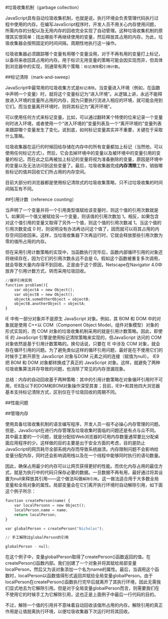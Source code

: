 #垃圾收集机制（garbage collection）

JavaScript具有自动垃圾收集机制，也就是说，执行环境会负责管理代码执行过程中使用的内存。在编写JavaScript程序时，开发人员不用关心内存使用问题，所需内存的分配以及无用内存的回收完全实现了自动管理。这种垃圾收集机制的原理其实很简单：找出哪些不再继续使用的变量，然后释放其占用的内存。为此，垃圾收集器会按照固定的时间间隔，周期性地执行这一操作。

垃圾收集器必须跟踪哪个变量有用哪个变量没用，对于不再有用的变量打上标记，以备将来收回其占用的内存。用于标识无用变量的策略可能会因实现而异，但具体到浏览器中的实现，则通常有两个策略：`标记清除`和`引用计数`。


##标记清除（mark-and-sweep）

JavaScript中最常用的垃圾收集方式是`标记清除`。当变量进入环境（例如，在函数中声明一个变量）时，就将这个变量标记为“进入环境”。从逻辑上讲，永远不能释放进入环境的变量所占用的内存，因为只要执行流进入相应的环境，就可能会用到它们。而当变量离开环境时，则将其标记为“离开环境”。

可以使用任何方式来标记变量。比如，可以通过翻转某个特使的位来记录一个变量何时进入环境，或者使用一个“进入环境的”变量列表及一个“离开环境的”变量列表来跟踪哪个变量发生了变化。说到底，如何标记变量其实并不重要，关键在于采取什么策略。

垃圾收集器在运行的时候回给存储在内存中的所有变量都加上标记（当然他，可以使用任何标记方式）。然后，它会去掉环境中的变量以及被环境中的变量引用的变量的标记。而在此之后再被加上标记的变量将视为准备删除的变量，原因是环境中的变量以及无法访问到这些变量了。最后，垃圾收集器完成**内存清除**工作，销毁哪些标记的值并回收它们所占用的内存空间。

目前大部分的浏览器都是使用标记清除式的垃圾收集策略，只不过垃圾收集的时间间隔互有不同。

##引用计数（reference counting）

当声明了一个变量并将一个引用类型值赋给该变量时，则这个值的引用次数就是 1。如果同一个值又被赋给另一个变量，则该值的引用次数加 1。相反，如果包含对这个值引用的变量又取得了另外一个值，则这个值的引用次数减 1。当这个值的引用次数变成 0 时，则说明没有办法再访问这个值了，因而就可以将其占用的内存空间回收回来。这样，当垃圾收集器下次再运行时，它就会释放那些引用次数为零的值所占用的内存。

但在采用引用计数策略的实现中，当函数执行完毕后，函数内部循环引用的对象还将继续存在，因为它们的引用次数永远不会是 0。假如这个函数被重复多次调用，就会导致大量内存得不到回收。正是由于这个原因，Netscape在Navigator 4.0中放弃了引用计数方式，转而采用垃圾回收。

``` python
//循环引用实例
function problem(){
    var objectA = new Object();
    var objectB = new Object();
    objectA.someOtherObject = objectB;
    objectB.anotherObject = objectA;
}
```

IE 中有一部分对象并不是原生 JavaScript 对象。例如，其 BOM 和 DOM 中的对象就是使用 C++以 COM（Component Object Model，组件对象模型）对象的形式实现的，而 COM 对象的垃圾收集机制采用的就是引用计数策略。因此，即使 IE 的 JavaScript 引擎是使用标记清除策略来实现的，但JavaScript 访问的 COM 对象依然是基于引用计数策略的。换句话说，只要在 IE 中涉及 COM 对象，就会存在循环引用的问题。为了避免类似这样的循环引用问题，最好是在不使用它们的时候手工断开原生 JavaScript 对象与DOM 元素之间的连接（赋值为null）。
IE9 把 BOM 和 DOM 对象都转换成了真正的 JavaScript 对象。这样，就避免了两种垃圾收集算法并存导致的问题，也消除了常见的内存泄漏现象。

总结：内存的自动回收基于两种策略：其中的引用计数策略在对象循环引用时不可用，IE8及以下的DOM和BOM对象操作深受其害；目前，IE9+和其他四大浏览器基本支持标记清除方式，区别仅在于垃圾回收的周期不同。

##性能问题


##管理内存

使用具备垃圾收集机制的语言编写程序，开发人员一般不必操心内存管理的问题。但是，JavaScript在进行内存管理及垃圾收集时面临的问题还是有点与众不同。其中最主要的一个问题，就是分配给Web浏览器的可用内存数量通常要比分配桌面应用程序的少。这样做的目的主要是出于安全方面的考虑，目的是防止JavaScript的网页耗尽全部系统内存而导致系统崩溃。内存限制问题不会影响给变量分配内存，同时还会影响调用栈以及在一个线程中能够同时执行的语句数量。

因此，确保占用最少的内存可以让网页获得更好的性能。而优化内存占用的最佳方式，就是为执行中的代码只保存必要的数据。一旦数据不再有用，最好通过将其设置为null来释放其引用——这个做法叫做`解除引用`。这一做法适合用于大多数全局变量和全局对象的属性。局部变量会在它们离开执行环境时自动解除引用，如下面这个例子所示：

``` python
function createPerson(name) {
    var localPersonn = new Object();
    localPerson.name = name;
    return localPerson;
}

var globalPerson = createPerson("Nicholas");

// 手工解除过globalPerson的引用

globalPerson - null;
```

在这个例子中，变量globalPerson取得了createPerson()函数返回的值。在createPerson()函数内部。我们创建了一个对象并将其赋给局部变量localPerson，然后又为该对象添加一个名为name的属性。最后，当调用这个函数时，localPerson以函数值得形式返回并赋给全局变量globalPerson。由于localPerson在createPerson()函数执行完毕后就离开了其执行环境，因此无需我们显式地去为它解除引用。但是对于全局变量globalPerson而言，则需要我们在不使用它的时候手工为它解除引用，这也正是上面例子中最后一行代码的目的。

不过，解除一个值的引用并不意味着自动回收该值所占用的内存。解除引用的真正作用是让值脱离执行环境，以便垃圾收集器下次运行时将其回收。

